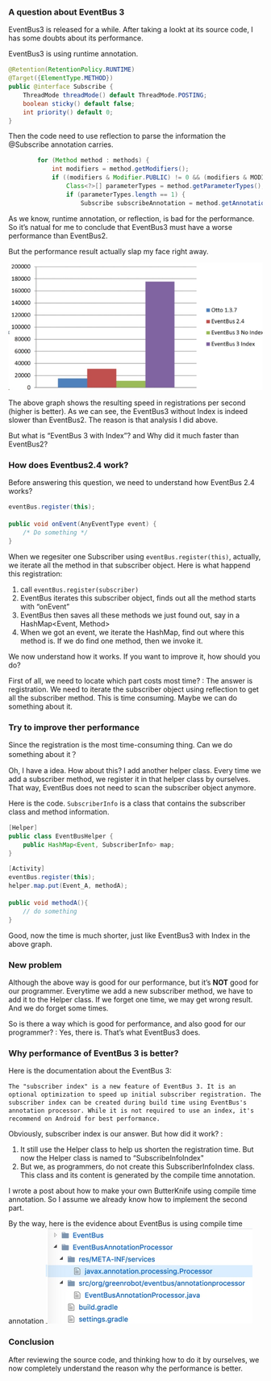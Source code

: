 ### A question about EventBus 3
EventBus3 is released for a while. After taking a lookt at its source code, I has some doubts about its performance.

EventBus3 is using runtime annotation. 
```java
@Retention(RetentionPolicy.RUNTIME)
@Target({ElementType.METHOD})
public @interface Subscribe {
    ThreadMode threadMode() default ThreadMode.POSTING;
    boolean sticky() default false;
    int priority() default 0;
}
```

Then the code need to use reflection to parse the information the @Subscribe annotation carries.
```java
        for (Method method : methods) {
            int modifiers = method.getModifiers();
            if ((modifiers & Modifier.PUBLIC) != 0 && (modifiers & MODIFIERS_IGNORE) == 0) {
                Class<?>[] parameterTypes = method.getParameterTypes();
                if (parameterTypes.length == 1) {
                    Subscribe subscribeAnnotation = method.getAnnotation(Subscribe.class);
```

As we know, runtime annotation, or reflection, is bad for the performance. So it’s natual for me to conclude that EventBus3 must have a worse performance than EventBus2. 

But the performance result actually slap my face right away.

![](./_image/2017-06-19-20-26-19.jpg)

The above graph shows the resulting speed in registrations per second (higher is better). As we can see, the EventBus3 without Index is indeed slower than EventBus2. The reason is that analysis I did above.

But what is “EventBus 3 with Index”? and Why did it much faster than EventBus2?

### How does Eventbus2.4 work?
Before answering this question, we need to understand how EventBus 2.4 works?

```java
eventBus.register(this);

public void onEvent(AnyEventType event) {
    /* Do something */
}
```

When we regesiter one Subscriber using `eventBus.register(this)`, actually, we iterate all the method in that subscriber object.  Here is what happend this registration:
1. call `eventBus.register(subscriber)`
2. EventBus iterates this subscriber object, finds out all the method starts with “onEvent”
3. EventBus then saves all these methods we just found out, say in a HashMap<Event, Method>
4. When we got an event, we iterate the HashMap, find out where this method is. If we do find one method, then we invoke it.

We now understand how it works. If you want to improve it, how should you do?

First of all, we need to locate which part costs most time? 
: The answer is registration.  We need to iterate the subscriber object using reflection to get all the subscriber method. This is time consuming.  Maybe we can do something about it.

### Try to improve ther performance
Since the registration is the most time-consuming thing. Can we do something about it？

Oh, I have a idea. How about this? 
I add another helper class. Every time we add a subscriber method, we register it in that helper class by ourselves. That way, EventBus does not need to scan the subscriber object anymore.

Here is the code. `SubscriberInfo` is a class that contains the subscriber class and method information. 

```java
[Helper]
public class EventBusHelper {
    public HashMap<Event, SubscriberInfo> map;
}
```

```java
[Activity]
eventBus.register(this);
helper.map.put(Event_A, methodA);

public void methodA(){
    // do something
}

```

Good, now the time is much shorter, just like EventBus3 with Index in the above graph.



### New problem
Although the above way is good for our performance, but it’s **NOT** good for our programmer. Everytime we add a new subscriber method, we have to add it to the Helper class. If we forget one time, we may get wrong result.  And we do forget some times. 

So is there a way which is good for performance, and also good for our programmer?
: Yes, there is. That’s what EventBus3 does. 

### Why performance of EventBus 3 is better?

Here is the documentation about the EventBus 3:

```
The "subscriber index" is a new feature of EventBus 3. It is an optional optimization to speed up initial subscriber registration. The subscriber index can be created during build time using EventBus's annotation processor. While it is not required to use an index, it's recommend on Android for best performance.
```

Obviously, subscriber index is our answer. But how did it work?
: 
1. It still use the Helper class to help us shorten the registration time. But now the Helper class is named to  “SubscribeInfoIndex"
2. But we, as programmers, do not create this SubscriberInfoIndex class. This class and its content is generated by the compile time annotation. 

I wrote a post about how to make your own ButterKnife using compile time annotation. So I assume we already know how to implement the second part.

By the way, here is the evidence about EventBus is using compile time annotation
![](./_image/2017-06-19-20-30-21.jpg)
### Conclusion
After reviewing the source code, and thinking how to do it by ourselves, we now completely understand the reason why the performance is better.





